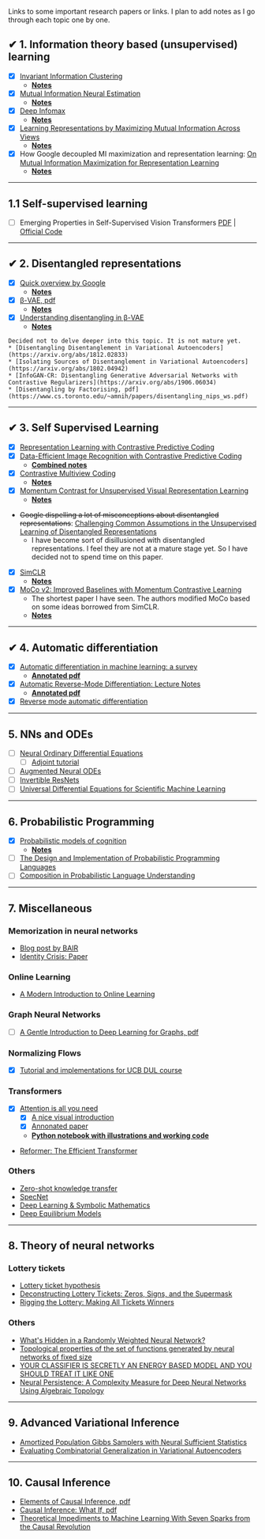 Links to some important research papers or links. I plan to add notes as I go through each topic one by one.


## ✔ 1. Information theory based (unsupervised) learning
* [x] [Invariant Information Clustering](https://arxiv.org/abs/1807.06653)
   * [__Notes__](https://github.com/vinsis/math-and-ml-notes/blob/master/notes/iic.md)
* [x] [Mutual Information Neural Estimation](https://arxiv.org/abs/1801.04062)
  * [__Notes__](https://github.com/vinsis/math-and-ml-notes/blob/master/notes/mine.md)
* [x] [Deep Infomax](https://arxiv.org/abs/1808.06670)
  * [__Notes__](https://github.com/vinsis/math-and-ml-notes/blob/master/notes/deepinfomax.md)
* [x] [Learning Representations by Maximizing Mutual Information Across Views](https://arxiv.org/abs/1906.00910)
  * [__Notes__](https://github.com/vinsis/math-and-ml-notes/blob/master/notes/amdim.md)
* [x] How Google decoupled MI maximization and representation learning: [On Mutual Information Maximization for Representation Learning](https://arxiv.org/abs/1907.13625)
  * [__Notes__](https://github.com/vinsis/math-and-ml-notes/blob/master/notes/on_mi_maximization.md)

---

## 1.1 Self-supervised learning
* [ ] Emerging Properties in Self-Supervised Vision Transformers [PDF](https://arxiv.org/pdf/2104.14294.pdf) | [Official Code](https://github.com/facebookresearch/dino)

---

## ✔ 2. Disentangled representations
* [x] [Quick overview by Google](https://ai.googleblog.com/2019/04/evaluating-unsupervised-learning-of.html)
  *  [__Notes__](https://github.com/vinsis/math-and-ml-notes/blob/master/notes/unsupervised_disentanglement.md)
* [x] [β-VAE, pdf](https://openreview.net/pdf?id=Sy2fzU9gl)
  *  [__Notes__](https://github.com/vinsis/math-and-ml-notes/blob/master/notes/betavae.md)
* [x] [Understanding disentangling in β-VAE](https://arxiv.org/abs/1804.03599)
  *  [__Notes__](https://github.com/vinsis/math-and-ml-notes/blob/master/notes/understanding_betavae.md)

```
Decided not to delve deeper into this topic. It is not mature yet.
* [Disentangling Disentanglement in Variational Autoencoders](https://arxiv.org/abs/1812.02833)
* [Isolating Sources of Disentanglement in Variational Autoencoders](https://arxiv.org/abs/1802.04942)
* [InfoGAN-CR: Disentangling Generative Adversarial Networks with Contrastive Regularizers](https://arxiv.org/abs/1906.06034)
* [Disentangling by Factorising, pdf](https://www.cs.toronto.edu/~amnih/papers/disentangling_nips_ws.pdf)
```
---

## ✔ 3. Self Supervised Learning
* [x] [Representation Learning with Contrastive Predictive Coding](https://arxiv.org/abs/1807.03748)
* [x] [Data-Efficient Image Recognition with Contrastive Predictive Coding](https://arxiv.org/abs/1905.09272)
  *  [__Combined notes__](https://github.com/vinsis/math-and-ml-notes/blob/master/notes/contrastive_predictive_coding.md)
* [x] [Contrastive Multiview Coding](https://arxiv.org/abs/1906.05849)
  * [__Notes__](https://github.com/vinsis/math-and-ml-notes/blob/master/notes/cmc_notes.md)
* [x] [Momentum Contrast for Unsupervised Visual Representation Learning](https://arxiv.org/abs/1911.05722)
  * [__Notes__](https://github.com/vinsis/math-and-ml-notes/blob/master/notes/moco.md)
* ~~Google dispelling a lot of misconceptions about disentangled representations~~: [Challenging Common Assumptions in the Unsupervised Learning of Disentangled Representations](https://arxiv.org/abs/1811.12359)
  * I have become sort of disillusioned with disentangled representations. I feel they are not at a mature stage yet. So I have decided not to spend time on this paper.
* [x] [SimCLR](https://arxiv.org/abs/2002.05709)
  * [__Notes__](https://github.com/vinsis/math-and-ml-notes/blob/master/notes/SimCLR.md)
* [x] [MoCo v2: Improved Baselines with Momentum Contrastive Learning](https://arxiv.org/abs/2003.04297)
  * The shortest paper I have seen. The authors modified MoCo based on some ideas borrowed from SimCLR.
  * [__Notes__](https://github.com/vinsis/math-and-ml-notes/blob/master/notes/moco_v2.md)

---

## ✔ 4. Automatic differentiation
* [x] [Automatic differentiation in machine learning: a survey](https://arxiv.org/abs/1502.05767)
  * [__Annotated pdf__](https://github.com/vinsis/math-and-ml-notes/blob/master/pdfs/1502.05767.pdf)
* [x] [Automatic Reverse-Mode Differentiation: Lecture Notes](http://www.cs.cmu.edu/~wcohen/10-605/notes/autodiff.pdf)
  * [__Annotated pdf__](https://github.com/vinsis/math-and-ml-notes/blob/master/pdfs/autodiff.pdf)
* [x] [Reverse mode automatic differentiation](https://rufflewind.com/2016-12-30/reverse-mode-automatic-differentiation)

---

## 5. NNs and ODEs
* [ ] [Neural Ordinary Differential Equations](https://arxiv.org/pdf/1806.07366.pdf)
  * [ ] [Adjoint tutorial](https://cs.stanford.edu/~ambrad/adjoint_tutorial.pdf)
* [ ] [Augmented Neural ODEs](https://arxiv.org/abs/1904.01681)
* [ ] [Invertible ResNets](https://arxiv.org/pdf/1811.00995.pdf)
* [ ] [Universal Differential Equations for Scientific Machine Learning](https://arxiv.org/abs/2001.04385)

---

## 6. Probabilistic Programming
* [x] [Probabilistic models of cognition](http://probmods.org/)
  * [__Notes__](https://github.com/vinsis/math-and-ml-notes/blob/master/notes/probmods/)
* [ ] [The Design and Implementation of Probabilistic Programming Languages](http://dippl.org)
* [ ] [Composition in Probabilistic Language Understanding](http://gscontras.github.io/ESSLLI-2016/)

---

## 7. Miscellaneous
### Memorization in neural networks
* [Blog post by BAIR](https://bair.berkeley.edu/blog/2019/08/13/memorization/)
* [Identity Crisis: Paper](https://arxiv.org/abs/1902.04698)

### Online Learning
* [A Modern Introduction to Online Learning](https://arxiv.org/abs/1912.13213)

### Graph Neural Networks
* [ ] [A Gentle Introduction to Deep Learning for Graphs, pdf](https://arxiv.org/pdf/1912.12693.pdf)

### Normalizing Flows
* [x] [Tutorial and implementations for UCB DUL course](https://github.com/TinyVolt/normalizing-flows)

### Transformers
* [x] [Attention is all you need](https://arxiv.org/abs/1706.03762)
  * [x] [A nice visual introduction](http://jalammar.github.io/illustrated-transformer/)
  * [x] [Annonated paper](http://nlp.seas.harvard.edu/2018/04/03/attention.html)
  * [__Python notebook with illustrations and working code__](https://github.com/vinsis/math-and-ml-notes/blob/master/notebooks/Transformer%20-%20Illustration%20and%20code.ipynb)
* [Reformer: The Efficient Transformer](https://arxiv.org/abs/2001.04451)

### Others
* [Zero-shot knowledge transfer](https://arxiv.org/abs/1905.09768)
* [SpecNet](https://arxiv.org/abs/1905.10915)
* [Deep Learning & Symbolic Mathematics](https://arxiv.org/abs/1912.01412)
* [Deep Equilibrium Models](https://papers.nips.cc/paper/8358-deep-equilibrium-models)

---

## 8. Theory of neural networks
### Lottery tickets
* [Lottery ticket hypothesis](http://news.mit.edu/2019/smarter-training-neural-networks-0506)
* [Deconstructing Lottery Tickets: Zeros, Signs, and the Supermask](https://arxiv.org/abs/1905.01067)
* [Rigging the Lottery: Making All Tickets Winners](https://arxiv.org/abs/1911.11134)

### Others
* [What's Hidden in a Randomly Weighted Neural Network?](https://arxiv.org/abs/1911.13299)
* [Topological properties of the set of functions generated by neural networks of fixed size](https://arxiv.org/abs/1806.08459)
* [YOUR  CLASSIFIER  IS  SECRETLY  AN  ENERGY  BASED MODEL AND YOU  SHOULD TREAT IT LIKE ONE](https://arxiv.org/abs/1912.03263)
* [Neural Persistence: A Complexity Measure for Deep Neural Networks Using Algebraic Topology](https://openreview.net/pdf?id=ByxkijC5FQ)

---

## 9. Advanced Variational Inference
* [Amortized Population Gibbs Samplers with Neural Sufficient Statistics](https://arxiv.org/abs/1911.01382)
* [Evaluating Combinatorial Generalization in Variational Autoencoders](https://arxiv.org/abs/1911.04594)

---

## 10. Causal Inference
* [Elements of Causal Inference, pdf](https://www.dropbox.com/s/gkmsow492w3oolt/11283.pdf)
* [Causal Inference: What If, pdf](https://cdn1.sph.harvard.edu/wp-content/uploads/sites/1268/2019/10/ci_hernanrobins_1oct19.pdf)
* [Theoretical Impediments to Machine Learning With Seven Sparks from the Causal Revolution](https://arxiv.org/abs/1801.04016)
